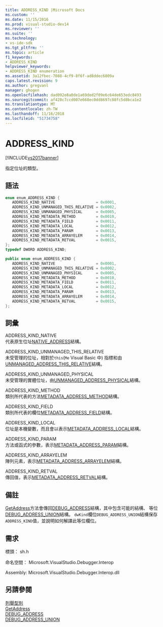 ```yaml
---
title: ADDRESS_KIND |Microsoft Docs
ms.custom: ''
ms.date: 11/15/2016
ms.prod: visual-studio-dev14
ms.reviewer: ''
ms.suite: ''
ms.technology:
- vs-ide-sdk
ms.tgt_pltfrm: ''
ms.topic: article
f1_keywords:
- ADDRESS_KIND
helpviewer_keywords:
- ADDRESS_KIND enumeration
ms.assetid: 3a12fbec-7088-4cf9-8f6f-ad8ddec6009a
caps.latest.revision: 9
ms.author: gregvanl
manager: ghogen
ms.openlocfilehash: dad092e8a0de1a69ded2f09e6c64de653edc8493
ms.sourcegitcommit: af428c7ccd007e668ec0dd8697c88fc5d8bca1e2
ms.translationtype: MT
ms.contentlocale: zh-TW
ms.lasthandoff: 11/16/2018
ms.locfileid: "51734758"
---
```

# <a name="addresskind"></a>ADDRESS_KIND
[!INCLUDE[vs2017banner](../../../includes/vs2017banner.md)]

指定位址的類型。  
  
## <a name="syntax"></a>語法  
  
```cpp  
enum enum_ADDRESS_KIND {  
   ADDRESS_KIND_NATIVE                  = 0x0001,  
   ADDRESS_KIND_UNMANAGED_THIS_RELATIVE = 0x0002,  
   ADDRESS_KIND_UNMANAGED_PHYSICAL      = 0x0005,  
   ADDRESS_KIND_METADATA_METHOD         = 0x0010,  
   ADDRESS_KIND_METADATA_FIELD          = 0x0011,  
   ADDRESS_KIND_METADATA_LOCAL          = 0x0012,  
   ADDRESS_KIND_METADATA_PARAM          = 0x0013,  
   ADDRESS_KIND_METADATA_ARRAYELEM      = 0x0014,  
   ADDRESS_KIND_METADATA_RETVAL         = 0x0015,  
};  
typedef DWORD ADDRESS_KIND;  
```  
  
```csharp  
public enum enum_ADDRESS_KIND {  
   ADDRESS_KIND_NATIVE                  = 0x0001,  
   ADDRESS_KIND_UNMANAGED_THIS_RELATIVE = 0x0002,  
   ADDRESS_KIND_UNMANAGED_PHYSICAL      = 0x0005,  
   ADDRESS_KIND_METADATA_METHOD         = 0x0010,  
   ADDRESS_KIND_METADATA_FIELD          = 0x0011,  
   ADDRESS_KIND_METADATA_LOCAL          = 0x0012,  
   ADDRESS_KIND_METADATA_PARAM          = 0x0013,  
   ADDRESS_KIND_METADATA_ARRAYELEM      = 0x0014,  
   ADDRESS_KIND_METADATA_RETVAL         = 0x0015,  
};  
```  
  
## <a name="terms"></a>詞彙  
 ADDRESS_KIND_NATIVE  
 代表原生位址[NATIVE_ADDRESS](../../../extensibility/debugger/reference/native-address.md)結構。  
  
 ADDRESS_KIND_UNMANAGED_THIS_RELATIVE  
 未受管理的位址，相對於`this`(`Me` Visual Basic 中) 指標和由[UNMANAGED_ADDRESS_THIS_RELATIVE](../../../extensibility/debugger/reference/unmanaged-address-this-relative.md)結構。  
  
 ADDRESS_KIND_UNMANAGED_PHYSICAL  
 未受管理的實體位址，由[UNMANAGED_ADDRESS_PHYSICAL](../../../extensibility/debugger/reference/unmanaged-address-physical.md)結構。  
  
 ADDRESS_KIND_METHOD  
 類別所代表的方法[METADATA_ADDRESS_METHOD](../../../extensibility/debugger/reference/metadata-address-method.md)結構。  
  
 ADDRESS_KIND_FIELD  
 類別所代表的欄位[METADATA_ADDRESS_FIELD](../../../extensibility/debugger/reference/metadata-address-field.md)結構。  
  
 ADDRESS_KIND_LOCAL  
 位址是本機變數，而且會以表示[METADATA_ADDRESS_LOCAL](../../../extensibility/debugger/reference/metadata-address-local.md)結構。  
  
 ADDRESS_KIND_PARAM  
 方法或函式的參數，表示[METADATA_ADDRESS_PARAM](../../../extensibility/debugger/reference/metadata-address-param.md)結構。  
  
 ADDRESS_KIND_ARRAYELEM  
 陣列元素，表示[METADATA_ADDRESS_ARRAYELEM](../../../extensibility/debugger/reference/metadata-address-arrayelem.md)結構。  
  
 ADDRESS_KIND_RETVAL  
 傳回值，表示[METADATA_ADDRESS_RETVAL](../../../extensibility/debugger/reference/metadata-address-retval.md)結構。  
  
## <a name="remarks"></a>備註  
 [GetAddress](../../../extensibility/debugger/reference/idebugaddress-getaddress.md)方法會傳回[DEBUG_ADDRESS](../../../extensibility/debugger/reference/debug-address.md)結構，其中包含可能的結構、 等位[DEBUG_ADDRESS_UNION](../../../extensibility/debugger/reference/debug-address-union.md)結構。 `dwKind`欄位`DEBUG_ADDRESS_UNION`結構保存`ADDRESS_KIND`值，並說明如何解譯此等位欄位。  
  
## <a name="requirements"></a>需求  
 標頭： sh.h  
  
 命名空間： Microsoft.VisualStudio.Debugger.Interop  
  
 Assembly: Microsoft.VisualStudio.Debugger.Interop.dll  
  
## <a name="see-also"></a>另請參閱  
 [列舉型別](../../../extensibility/debugger/reference/enumerations-visual-studio-debugging.md)   
 [GetAddress](../../../extensibility/debugger/reference/idebugaddress-getaddress.md)   
 [DEBUG_ADDRESS](../../../extensibility/debugger/reference/debug-address.md)   
 [DEBUG_ADDRESS_UNION](../../../extensibility/debugger/reference/debug-address-union.md)

